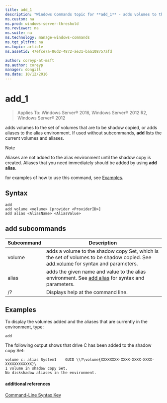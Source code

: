 ```yaml
---
title: add_1
description: "Windows Commands topic for **add_1** - adds volumes to the set of volumes that are to be shadow copied, or adds aliases to the alias environment."
ms.custom: na
ms.prod: windows-server-threshold
ms.reviewer: na
ms.suite: na
ms.technology: manage-windows-commands
ms.tgt_pltfrm: na
ms.topic: article
ms.assetid: 47efce7a-86d2-4872-ae31-baa108757afd

author: coreyp-at-msft
ms.author: coreyp
manager: dongill
ms.date: 10/12/2016
---
```

# add_1

>Applies To: Windows Server&reg; 2016, Windows Server&reg; 2012 R2, Windows Server&reg; 2012

adds volumes to the set of volumes that are to be shadow copied, or adds aliases to the alias environment. If used without subcommands, **add** lists the current volumes and aliases.  
  
> [!NOTE]  
> Aliases are not added to the alias environment until the shadow copy is created. Aliases that you need immediately should be added by using **add alias**.  
  
for examples of how to use this command, see [Examples](#BKMK_examples).  
  
## Syntax  
  
```  
add   
add volume <volume> [provider <ProviderID>]   
add alias <AliasName> <AliasValue>  
```  
  
## add subcommands  
  
|Subcommand|Description|  
|-------|--------|  
|volume|adds a volume to the shadow copy Set, which is the set of volumes to be shadow copied. See [add volume](add-volume.md) for syntax and parameters.|  
|alias|adds the given name and value to the alias environment. See [add alias](add-alias.md) for syntax and parameters.|  
|\/?|Displays help at the command line.|  
  
## <a name="BKMK_examples"></a>Examples  
To display the volumes added and the aliases that are currently in the environment, type:  
  
```  
add  
```  
  
The following output shows that drive C has been added to the shadow copy Set:  
  
```  
volume c: alias System1    GUID \\?\volume{XXXXXXXX-XXXX-XXXX-XXXX-XXXXXXXXXXXX}\  
1 volume in shadow copy Set.  
No diskshadow aliases in the environment.  
```  
  
#### additional references  
[Command-Line Syntax Key](command-line-syntax-key.md)  
  


